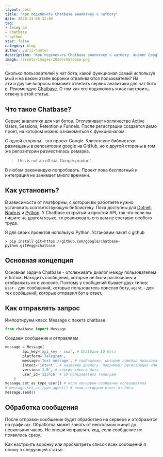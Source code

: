 ```yaml
---
layout: post
title: "Как подключить Chatbase аналитику к чатботу"
date: 2020-11-08 12:00
tag:
- telegram
- chatbase
- python
star: false
category: blog
author: yurii-hunter
description: "Как подключить Chatbase аналитику к чатботу. Аналог Google Analytics для Telegram ботов"
image: /assets/images/2020/chatbase.png
---
```

Сколько пользователей у чат бота, какой функционал самый используемый и на каком этапе воронки отваливаются пользователи? На эти и другие вопросы поможет ответить сервис аналитики для чат ботов. Рекомендую [Chatbase](https://chatbase.com/). О том как его подключить и как настроить, отвечу в этой статье.

## Что такое Chatbase?
Сервис аналитики для чат ботов. Отслеживает колличество Active Users, Sessions, Retention и Funnels. После регистрации создается демо проет, на котором можно ознакомиться с функционалом. 

С одной стороны - это проект Google. Клиентские библиотеки размещены в репозитории google на GitHub, но с другой стороны в том же репозитории разместилась ремарка.
> This is not an official Google product

В любом рекомендую попробовать. Проект пока бесплатный и интеграция не занимает много времени.

## Как установить?
В зависимости от платформы, с которой вы работаете нужно установить соответствующую библиотеку. Пока доступны для [Dotnet](https://github.com/google/chatbase-dotnet), [Node.js](https://github.com/google/chatbase-node) и [Python](https://github.com/google/chatbase-python). У Chatbase открытый и простой API, так что если вы пишите на другом языке, то реализовать его вам не составит особого труда.

Я для своих проектов использую Python. Установим пакет с github
```
> pip install git+https://github.com/google/chatbase-python.git#egg=chatbase
```

## Основная концепция
Основная задача Chatbase - отслеживать диалог между пользователем и ботом. Находить сообщения, которые не были распознаны и отображать их в консоле. 
Поэтому у сообщений бывает двух типов: `user` - для сообщений, которые пользователь прислал боту, `agent` - для тех сообщений, которые отправил бот в ответ.

## Как отправлять запрос
Импортируем класс Message с пакета chatbase

```python
from chatbase import Message
```

Создаем сообщение и отправляем

```python
message = Message(
        api_key='api_key - xxx', # Chatbase ID бота
        platform='Telegram',
        message='Text message', # сообощение, которое прислал пользователь или ответ бота
        intent='intent', # название диалога. Например: регистрация или добавление товара
        version='1.0', # версия твоего бота
        user_id='123456' # ID пользователя телеграм
    )
message.set_as_type_user() # если логируем сообщение пользователя
# message.set_as_type_agent() # если логируем ответ от бота
message.send()
```

## Обработка сообщения
После отправки сообщение будет обработано на сервере и отобразится на графиках. Обработка может занять от нескольких минут до нескольких часов. Не спеши исправлять код, если сообщение не появилось сразу.

Как настроить воронку или просмотреть список всех сообщений я опишу в следующей статье.